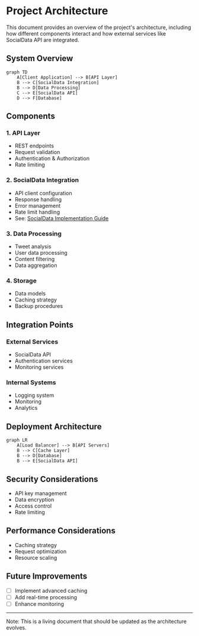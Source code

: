 # Project Architecture

This document provides an overview of the project's architecture, including how different components interact and how external services like SocialData API are integrated.

## System Overview

```mermaid
graph TD
    A[Client Application] --> B[API Layer]
    B --> C[SocialData Integration]
    B --> D[Data Processing]
    C --> E[SocialData API]
    D --> F[Database]
```

## Components

### 1. API Layer
- REST endpoints
- Request validation
- Authentication & Authorization
- Rate limiting

### 2. SocialData Integration
- API client configuration
- Response handling
- Error management
- Rate limit handling
- See: [SocialData Implementation Guide](implementation/socialdata-implementation.md)

### 3. Data Processing
- Tweet analysis
- User data processing
- Content filtering
- Data aggregation

### 4. Storage
- Data models
- Caching strategy
- Backup procedures

## Integration Points

### External Services
- SocialData API
- Authentication services
- Monitoring services

### Internal Systems
- Logging system
- Monitoring
- Analytics

## Deployment Architecture

```mermaid
graph LR
    A[Load Balancer] --> B[API Servers]
    B --> C[Cache Layer]
    B --> D[Database]
    B --> E[SocialData API]
```

## Security Considerations
- API key management
- Data encryption
- Access control
- Rate limiting

## Performance Considerations
- Caching strategy
- Request optimization
- Resource scaling

## Future Improvements
- [ ] Implement advanced caching
- [ ] Add real-time processing
- [ ] Enhance monitoring

---
Note: This is a living document that should be updated as the architecture evolves. 